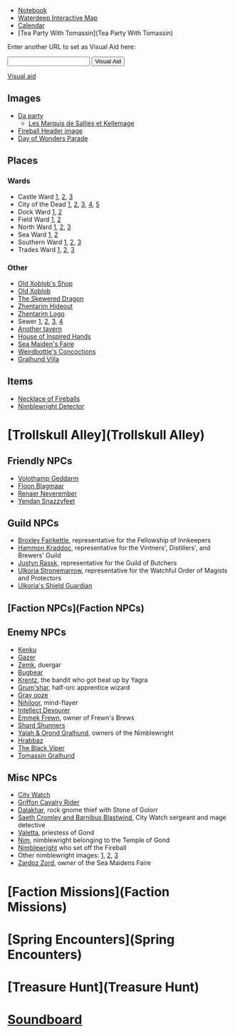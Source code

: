 * [Notebook](Notebook)
* [Waterdeep Interactive Map](https://www.aidedd.org/atlas/index.php?map=W&l=1)
* [Calendar](/dragon_heist/calendar)
* [Tea Party With Tomassin](Tea Party With Tomassin)

Enter another URL to set as Visual Aid here:

<input type="text" id="custom_visual_aid_url"> <button id="custom_visual_aid_button">Visual Aid</button>

[Visual aid](/dragon_heist/visual_aid)

## Images

* [Da party](^dnd_party.png)
  * [Les Marquis de Sallies et Kellemage](^marquis_de_sallies.jpg)
* [Fireball Header image](^fireball_head_image.jpg)
* [Day of Wonders Parade](^day_of_wonders_parade.png)

## Places

### Wards

* Castle Ward [1](^castle_ward_1.jpg), [2](^castle_ward_2.jpg), [3](^castle_ward_3.jpg)
* City of the Dead [1](^city_of_the_dead_1.jpg), [2](^city_of_the_dead_2.jpg), [3](^city_of_the_dead_3.jpg), [4](^city_of_the_dead_4.jpg), [5](^city_of_the_dead_5.jpg)
* Dock Ward [1](^dock_ward_1.jpg), [2](^dock_ward_2.jpg)
* Field Ward [1](^field_ward_1.jpg), [2](^field_ward_2.jpg)
* North Ward [1](^north_ward_1.png), [2](^north_ward_2.jpg), [3](^north_ward_3.jpg)
* Sea Ward [1](^sea_ward_1.jpg), [2](^sea_ward_2.jpg)
* Southern Ward [1](^southern_ward_1.jpg), [2](^southern_ward_2.jpg), [3](^southern_ward_3.jpg)
* Trades Ward [1](^trades_ward_1.png), [2](^trades_ward_2.jpg), [3](^trades_ward_3.png)

### Other

* [Old Xoblob's Shop](^old_xoblobs_shop.jpg)
* [Old Xoblob](^old_xoblob.jpg)
* [The Skewered Dragon](^skewered_dragon.jpg)
* [Zhentarim Hideout](^zhentarim_hideout.jpg)
* [Zhentarim Logo](^zhentarim_logo.png)
* Sewer [1](^sewer_1.jpg), [2](^sewer_2.jpg), [3](^sewer_3.jpg), [4](^sewer_4.jpg)
* [Another tavern](^another_tavern.jpg)
* [House of Inspired Hands](^house_of_inspired_hands.jpg)
* [Sea Maiden's Faire](^sea_maidens_faire.jpg)
* [Weirdbottle's Concoctions](^weirdbottles_concoctions.jpg)
* [Gralhund Villa](^gralhund_villa.jpg)

## Items

* [Necklace of Fireballs](^necklace_of_fireballs.jpg)
* [Nimblewright Detector](^nimblewright_detector.png)

# [Trollskull Alley](Trollskull Alley)

## Friendly NPCs

* [Volothamp Geddarm](^volothamp_geddarm.jpg)
* [Floon Blagmaar](^floon_blagmaar.jpg)
* [Renaer Neverember](^renaer_neverember.jpg)
* [Yendan Snazzyfeet](^yendan_snazzyfeet.jpg)

## Guild NPCs

* [Broxley Fairkettle](^broxley_fairkettle.jpg), representative for the Fellowship of Innkeepers
* [Hammon Kraddoc](^hammon_kraddoc.jpg), representative for the Vintners', Distillers', and Brewers' Guild
* [Justyn Rassk](^justyn_rassk.jpg), representative for the Guild of Butchers
* [Ulkoria Stronemarrow](^ulkoria_stronemarrow.jpg), representative for the Watchful Order of Magists and Protectors
* [Ulkoria's Shield Guardian](^shield_guardian.jpeg)

## [Faction NPCs](Faction NPCs)

## Enemy NPCs
* [Kenku](^kenku.jpg)
* [Gazer](^gazer.jpg)
* [Zemk](^zemk.jpg), duergar
* [Bugbear](^bugbear.jpg)
* [Krentz](^krentz.jpg), the bandit who got beat up by Yagra
* [Grum'shar](^grumshar.png), half-orc apprentice wizard
* [Gray ooze](^gray_ooze.jpg)
* [Nihiloor](^nihiloor.png), mind-flayer
* [Intellect Devourer](^intellect_devourer.jpg)
* [Emmek Frewn](^emmek_frewn.jpg), owner of Frewn's Brews
* [Shard Shunners](^shard_shunners.jpg)
* [Yalah & Orond Gralhund](^yalah_orond_gralhund.png), owners of the Nimblewright
* [Hrabbaz](^hrabbaz.png)
* [The Black Viper](^the_black_viper.jpg)
* [Tomassin Gralhund](^tomassin_gralhund.jpg)

## Misc NPCs

* [City Watch](^city_watch_1.png)
* [Griffon Cavalry Rider](^griffon_cavalry_rider.jpg)
* [Dalakhar](^dalakhar.png), rock gnome thief with Stone of Golorr
* [Saeth Cromley and Barnibus Blastwind](^saeth_cromley_and_barnibus_blastwind.jpg), City Watch sergeant and mage detective
* [Valetta](^valetta.png), priestess of Gond
* [Nim](^nim.jpg), nimblewright belonging to the Temple of Gond
* [Nimblewright](^nimblewright.png) who set off the Fireball
* Other nimblewright images: [1](^other_nimblewright_1.jpg), [2](^other_nimblewright_2.jpg), [3](^other_nimblewright_3.jpg)
* [Zardoz Zord](^zardoz_zord.jpg), owner of the Sea Maidens Faire

# [Faction Missions](Faction Missions)

# [Spring Encounters](Spring Encounters)

# [Treasure Hunt](Treasure Hunt)

# [Soundboard](Soundboard)

<script type="module">
    import {init_links, init_visual_aid} from "/js/dragon_heist/gm_notes.js";
    init_links();
    init_visual_aid();
</script>